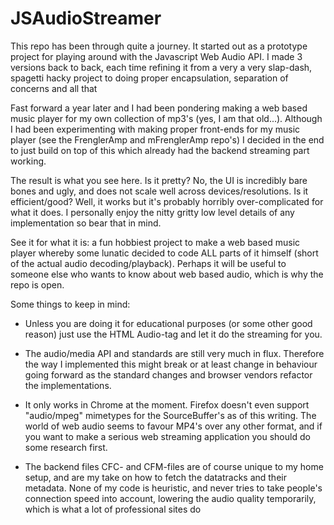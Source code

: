 # JSAudioStreamer

This repo has been through quite a journey. It started out as a prototype project for playing around with the Javascript Web Audio API. I made 3 versions back to back, each time refining it from a very a very slap-dash, spagetti hacky project to doing proper encapsulation, separation of concerns and all that

Fast forward a year later and I had been pondering making a web based music player for my own collection of mp3's (yes, I am that old...). Although I had been experimenting with making proper front-ends for my music player (see the FrenglerAmp and mFrenglerAmp repo's) I decided in the end to just build on top of this which already had the backend streaming part working.

The result is what you see here. Is it pretty? No, the UI is incredibly bare bones and ugly, and does not scale well across devices/resolutions. Is it efficient/good? Well, it works but it's probably horribly over-complicated for what it does. I personally enjoy the nitty gritty low level details of any implementation so bear that in mind.

See it for what it is: a fun hobbiest project to make a web based music player whereby some lunatic decided to code ALL parts of it himself (short of the actual audio decoding/playback). Perhaps it will be useful to someone else who wants to know about web based audio, which is why the repo is open.

Some things to keep in mind:

* Unless you are doing it for educational purposes (or some other good reason) just use the HTML Audio-tag and let it do the streaming for you.

* The audio/media API and standards are still very much in flux. Therefore the way I implemented this might  break or at least change in behaviour going forward as the standard changes and browser vendors refactor the implementations.

* It only works in Chrome at the moment. Firefox doesn't even support "audio/mpeg" mimetypes for the SourceBuffer's as of this writing. The world of web audio seems to favour MP4's over any other format, and if you want to make a serious web streaming application you should do some research first.

* The backend files CFC- and CFM-files are of course unique to my home setup, and are my take on how to fetch the datatracks and their metadata. None of my code is heuristic, and never tries to take people's connection speed into account, lowering the audio quality temporarily, which is what a lot of professional sites do 
